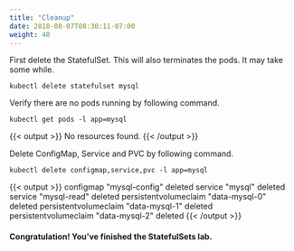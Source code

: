 ```yaml
---
title: "Cleanup"
date: 2018-08-07T08:30:11-07:00
weight: 40
---
```

First delete the StatefulSet. This will also terminates the pods. 
It may take some while.
```
kubectl delete statefulset mysql
```
Verify there are no pods running by following command.
```
kubectl get pods -l app=mysql
```
{{< output >}}
No resources found.
{{< /output >}}

Delete ConfigMap, Service and PVC by following command.
```
kubectl delete configmap,service,pvc -l app=mysql
```
{{< output >}}
configmap "mysql-config" deleted
service "mysql" deleted
service "mysql-read" deleted
persistentvolumeclaim "data-mysql-0" deleted
persistentvolumeclaim "data-mysql-1" deleted
persistentvolumeclaim "data-mysql-2" deleted
{{< /output >}}
#### Congratulation! You've finished the StatefulSets lab.

